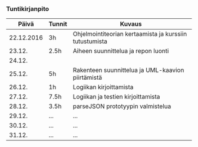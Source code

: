 ### Tuntikirjanpito
Päivä | Tunnit | Kuvaus
--------------- | ----- | ------
22.12.2016 | 3h | Ohjelmointiteorian kertaamista ja kurssiin tutustumista
23.12. | 2.5h | Aiheen suunnittelua ja repon luonti
24.12. |     |
25.12. | 5h  | Rakenteen suunnittelua ja UML-kaavion piirtämistä
26.12. | 1h | Logiikan kirjoittamista
27.12. | 7.5h | Logiikan ja testien kirjoittamista
28.12. | 3.5h | parseJSON prototyypin valmistelua
29.12. | ... | ...
30.12. | ... | ...
31.12. | ... | ...

